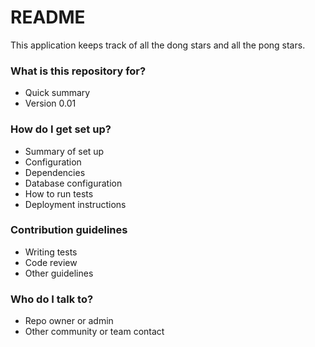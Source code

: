 # README #

This application keeps track of all the dong stars and all the pong stars.

### What is this repository for? ###

* Quick summary
* Version 0.01


### How do I get set up? ###

* Summary of set up
* Configuration
* Dependencies
* Database configuration
* How to run tests
* Deployment instructions

### Contribution guidelines ###

* Writing tests
* Code review
* Other guidelines

### Who do I talk to? ###

* Repo owner or admin
* Other community or team contact